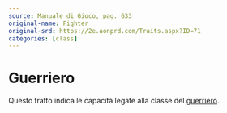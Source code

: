 ```yaml
---
source: Manuale di Gioco, pag. 633
original-name: Fighter
original-srd: https://2e.aonprd.com/Traits.aspx?ID=71
categories: [class]
---
```


# Guerriero

Questo tratto indica le capacità legate alla classe del
[guerriero](/classi/guerriero).
